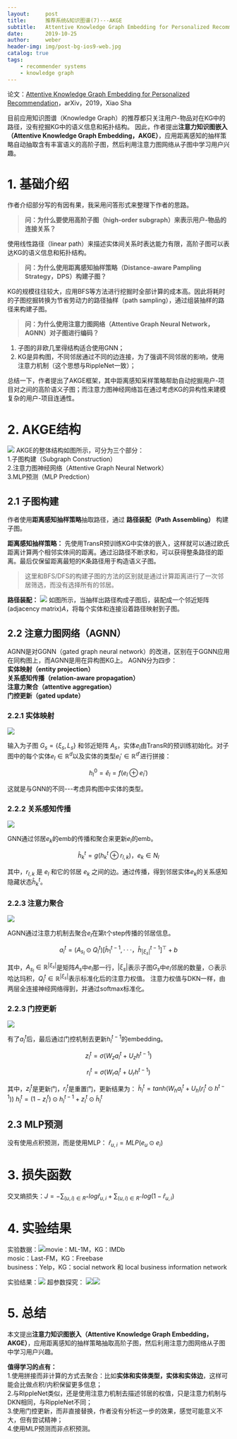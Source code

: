 ```yaml
---
layout:     post
title:      推荐系统&知识图谱(7)---AKGE
subtitle:   Attentive Knowledge Graph Embedding for Personalized Recommendation
date:       2019-10-25
author:     weber
header-img: img/post-bg-ios9-web.jpg
catalog: true
tags:
    - recommender systems
    - knowledge graph
---
```

论文：[Attentive Knowledge Graph Embedding for Personalized Recommendation](http://xueshu.baidu.com/usercenter/paper/show?paperid=1h700ts0v17s0xc0ta6c0jx0bg055116&site=xueshu_se&hitarticle=1)，arXiv，2019，Xiao Sha

目前应用知识图谱（Knowledge Graph）的推荐都只关注用户-物品对在KG中的路径，没有挖掘KG中的语义信息和拓扑结构。
因此，作者提出**注意力知识图嵌入（Attentive Knowledge Graph Embedding，AKGE）**，应用距离感知的抽样策略自动抽取含有丰富语义的高阶子图，然后利用注意力图网络从子图中学习用户兴趣。

# 1. 基础介绍

作者介绍部分写的有因有果，我采用问答形式来整理下作者的思路。

>**问：为什么要使用高阶子图（high-order subgraph）来表示用户-物品的连接关系？**  

使用线性路径（linear path）来描述实体间关系时表达能力有限，高阶子图可以表达KG的语义信息和拓扑结构。

>**问：为什么使用距离感知抽样策略（Distance-aware Pampling Strategy，DPS）构建子图？**

KG的规模往往较大，应用BFS等方法进行挖掘时全部计算的成本高。因此将耗时的子图挖掘转换为节省劳动力的路径抽样（path sampling），通过组装抽样的路径来构建子图。

>**问：为什么使用注意力图网络（Attentive Graph Neural Network，AGNN）对子图进行编码？**

1. 子图的非欧几里得结构适合使用GNN；
2. KG是异构图，不同邻居通过不同的边连接，为了强调不同邻居的影响，使用注意力机制（这个思想与RippleNet一致）；

总结一下，作者提出了AKGE框架，其中距离感知采样策略帮助自动挖掘用户-项目对之间的高阶语义子图；而注意力图神经网络旨在通过考虑KG的异构性来建模复杂的用户-项目连通性。
# 2. AKGE结构
![](https://tva1.sinaimg.cn/large/00831rSTly1gcvtob8u62j30yg0hldqj.jpg)
AKGE的整体结构如图所示，可分为三个部分：  
1.子图构建（Subgraph Construction）  
2.注意力图神经网络（Attentive Graph Neural Network）  
3.MLP预测（MLP Predction）  
## 2.1 子图构建
作者使用**距离感知抽样策略**抽取路径，通过 **路径装配（Path Assembling）** 构建子图。

**距离感知抽样策略：**
先使用TransR预训练KG中实体的嵌入，这样就可以通过欧氏距离计算两个相邻实体间的距离。通过沿路径不断求和，可以获得整条路径的距离。最后仅保留距离最短的K条路径用于构造语义子图。
>这里和BFS/DFS的构建子图的方法的区别就是通过计算距离进行了一次邻居筛选，而没有选择所有的邻居。

**路径装配：**
![](https://tva1.sinaimg.cn/large/00831rSTly1gcvtocmsk5j30hs08wtae.jpg)
如图所示，当抽样出路径构成子图后，装配成一个邻近矩阵(adjacency matrix)$A$，将每个实体和连接沿着路径映射到子图。
## 2.2 注意力图网络（AGNN）
AGNN是对GGNN（gated graph neural network）的改进，区别在于GGNN应用在同构图上，而AGNN是用在异构图KG上。
AGNN分为四步：  
**实体映射（entity projection）**  
**关系感知传播（relation-aware propagation）**  
**注意力聚合（attentive aggregation）**  
**门控更新（gated update）**  
### 2.2.1 实体映射
![](https://tva1.sinaimg.cn/large/00831rSTly1gcvtod3m71j30q604haaz.jpg)

输入为子图 $G_s= \{ \xi_s,L_s \}$ 和邻近矩阵 $A_s$，实体$e_l$由TransR的预训练初始化。对子图中的每个实体$e_l \in \mathbb{R}^d$以及实体的类型$e_l' \in \mathbb{R}^{d'}$进行拼接：

$$h^0_l=\hat{e}_l = f(e_l ⊕ e_l')$$

这就是与GNN的不同---考虑异构图中实体的类型。

### 2.2.2 关系感知传播
![](https://tva1.sinaimg.cn/large/00831rSTly1gcvtodp3dsj306705fweo.jpg)

GNN通过邻居$e_k$的emb的传播和聚合来更新$e_l$的emb。

$$\hat{h}^t_k=g(h^t_k ⊕ r_{l,k})，e_k \in N_l$$

其中，$r_{l,k}$ 是 $e_l$ 和它的邻居 $e_k$ 之间的边。通过传播，得到邻居实体$e_k$的关系感知隐藏状态$\hat{h}^t_k$。
### 2.2.3 注意力聚合
![](https://tva1.sinaimg.cn/large/00831rSTly1gcvtoeym90j306c05rwej.jpg)

AGNN通过注意力机制去聚合$e_l$在第t个step传播的邻居信息。

$$a^t_l=(A_{s_l}⊙Q^{t}_l)[\hat{h}^{t-1}_1,···，\hat{h}^{t-1}_{|\xi_s|}]^⊤+b$$

其中，$A_{s_l}\in \mathbb{R}^{|\xi_s|}$是矩阵$A_s$中$e_l$那一行，$|\xi_s|$表示子图$G_s$中$e_l$邻居的数量，⊙表示哈达玛积，$Q^{t}_l \in \mathbb{R}^{|\xi_s|}$表示标准化后的注意力权值。
注意力权值与DKN一样，由两层全连接神经网络得到，并通过softmax标准化。
### 2.2.3 门控更新
![](https://tva1.sinaimg.cn/large/00831rSTly1gcvtogu30lj306601gt8k.jpg)

有了$a^t_l$后，最后通过门控机制去更新$h^{t-1}_l$的embedding。

$$z^t_l=\sigma(W_za^t_l+U_zh^{t-1})$$

$$r^t_l=\sigma(W_ra^t_l+U_rh^{t-1})$$

其中，$z^t_l$是更新门，$r^t_l$是重置门，更新结果为：
$\tilde{h}^t_l=tanh(W_ha^t_l+U_h(r^t_l⊙h^{t-1}))$
$h^t_l=(1-z^t_l)⊙h^{t-1}_l+z^t_l⊙\tilde{h}^t_l$
## 2.3 MLP预测
没有使用点积预测，而是使用MLP：
$\hat{r}_{u,i}=MLP(e_u⊙e_i)$
# 3. 损失函数
交叉熵损失：$J=-\sum_{(u,i)\in R^+}log\hat{r}_{u,i}+\sum_{(u,i)\in R^-}log(1-\hat{r}_{u,i})$
# 4. 实验结果
实验数据：![](https://tva1.sinaimg.cn/large/00831rSTly1gcvtojsk9rj30hs07cwfq.jpg)movie：ML-1M，KG：IMDb  
mosic：Last-FM，KG：Freebase  
business：Yelp，KG：social network 和 local business information network 

实验结果：![](https://tva1.sinaimg.cn/large/00831rSTly1gcvtok7xp6j30yg078wle.jpg)
超参数探究：
![](https://tva1.sinaimg.cn/large/00831rSTly1gcvtonfpmkj30hs0fgacr.jpg)![](https://tva1.sinaimg.cn/large/00831rSTly1gcvtonvqrmj30yg0g3wnu.jpg)
# 5. 总结
本文提出**注意力知识图嵌入（Attentive Knowledge Graph Embedding，AKGE）**，应用距离感知的抽样策略抽取高阶子图，然后利用注意力图网络从子图中学习用户兴趣。

**值得学习的点有：**  
1.使用拼接而非计算的方式去聚合：比如**实体和实体类型，实体和实体边**，这样可能会比做点积/内积保留更多信息；  
2.与RIppleNet类似，还是使用注意力机制去描述邻居的权值，只是注意力机制与DKN相同，与RippleNet不同；  
3.使用门控更新，而非直接替换，作者没有分析这一步的效果，感觉可能意义不大，但有尝试精神；  
4.使用MLP预测而非点积预测。  
 